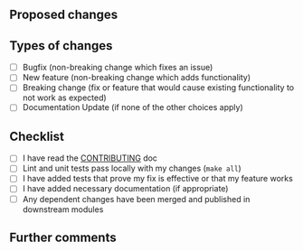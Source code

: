 ## Proposed changes

<!--
Describe the big picture of your changes here to communicate to the maintainers why we should accept this pull request.
If it fixes a bug or resolves a feature request, be sure to link to that issue.
-->

## Types of changes

<!--
What types of changes does your code introduce to Gremlins?
Put an 'x' in the boxes that apply.
-->

- [ ] Bugfix (non-breaking change which fixes an issue)
- [ ] New feature (non-breaking change which adds functionality)
- [ ] Breaking change (fix or feature that would cause existing functionality to not work as expected)
- [ ] Documentation Update (if none of the other choices apply)

## Checklist

<!--
Put an 'x' in the boxes that apply. You can also fill these out after creating the PR. If you're unsure about any of
them, don't hesitate to ask. We're here to help! This is simply a reminder of what we are going to look for before
merging your code.
-->

- [ ] I have read the [CONTRIBUTING](https://github.com/slice-nishantk/gremlins/docs/CONTRIBUTING.md) doc
- [ ] Lint and unit tests pass locally with my changes (`make all`)
- [ ] I have added tests that prove my fix is effective or that my feature works
- [ ] I have added necessary documentation (if appropriate)
- [ ] Any dependent changes have been merged and published in downstream modules

## Further comments

<!--
If this is a relatively large or complex change, kick off the discussion by explaining why you chose the solution you
did and what alternatives you considered, etc...
-->
